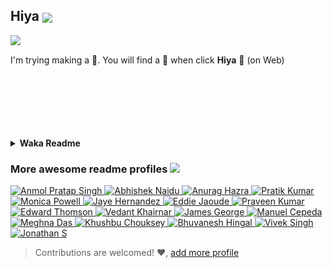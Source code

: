 ## Hiya <img align="center" src="https://media.giphy.com/media/1fhj2FW0661V3Nb2Me/giphy.gif" width="50">
<div style="display:inline-block">
  <a href="https://github.com/anuraghazra/github-readme-stats#customization">
    <img align="left" src="https://github-readme-stats.vercel.app/api?username=ming-tsai&show_icons=true&theme=buefy&hide_border=true" />
  </a>
  <br />

  I'm trying making a 🤖. You will find a 🐛 when click **Hiya** 🔗 (on Web)
  <br />
  <br />
  <br />
  <br />
  <br />
  <br />
  <br />
</div>

<details><summary><strong>Waka Readme</strong></summary>

<!--START_SECTION:waka-->
![Profile Views](http://img.shields.io/badge/Profile%20Views-107-blue)

**🐱 My Github Data** 

> 🏆 1,510 Contributions in the Year 2020
 > 
> 📦 22.0 kB Used in Github's Storage 
 > 
> 🚫 Not Opted to Hire
 > 
> 📜 33 Public Repositories
 > 
> 🔑 3 Private Repositories 

**I'm an Early 🐤** 

```text
🌞 Morning    147 commits    ██████░░░░░░░░░░░░░░░░░░░   23.63% 
🌆 Daytime    223 commits    █████████░░░░░░░░░░░░░░░░   35.85% 
🌃 Evening    249 commits    ██████████░░░░░░░░░░░░░░░   40.03% 
🌙 Night      3 commits      ░░░░░░░░░░░░░░░░░░░░░░░░░   0.48%

```
📅 **I'm Most Productive on Sunday** 

```text
Monday       71 commits     ██░░░░░░░░░░░░░░░░░░░░░░░   11.41% 
Tuesday      67 commits     ██░░░░░░░░░░░░░░░░░░░░░░░   10.77% 
Wednesday    58 commits     ██░░░░░░░░░░░░░░░░░░░░░░░   9.32% 
Thursday     80 commits     ███░░░░░░░░░░░░░░░░░░░░░░   12.86% 
Friday       76 commits     ███░░░░░░░░░░░░░░░░░░░░░░   12.22% 
Saturday     87 commits     ███░░░░░░░░░░░░░░░░░░░░░░   13.99% 
Sunday       183 commits    ███████░░░░░░░░░░░░░░░░░░   29.42%

```


📊 **This Week I Spent My Time On** 

```text
⌚︎ Time Zone: America/La_Paz

💬 Programming Languages: 
No Activity Tracked This Week

🔥 Editors: 
No Activity Tracked This Week

```

**I Mostly Code in TypeScript** 

```text
TypeScript               7 repos             █████████░░░░░░░░░░░░░░░░   38.89% 
Java                     5 repos             ███████░░░░░░░░░░░░░░░░░░   27.78% 
C#                       3 repos             ████░░░░░░░░░░░░░░░░░░░░░   16.67% 
Vue                      2 repos             ██░░░░░░░░░░░░░░░░░░░░░░░   11.11% 
Jupyter Notebook         1 repo              █░░░░░░░░░░░░░░░░░░░░░░░░   5.56%

```


**Timeline**

![Chart not found](https://github.com/ming-tsai/ming-tsai/blob/master/charts/bar_graph.png) 


<!--END_SECTION:waka-->

</details>

### More awesome readme profiles <img align="top" src="https://media.giphy.com/media/1ZDCwrqow6vioQX4Yi/giphy.gif" width="30">
<!--awesome-profiles:start-->
<a href="https://github.com/anmol098">
    <img src="https://avatars3.githubusercontent.com/u/15426564?u=d8328dd0939070360893b3a955f50eb8fd8ac144&v=4" alt="Anmol Pratap Singh" width="60px" height="60px">
</a>
<a href="https://github.com/abhisheknaiidu">
    <img src="https://avatars0.githubusercontent.com/u/55599878?u=20125265c87bbeb0801d57796ccaaed48fc08706&v=4" alt="Abhishek Naidu" width="60px" height="60px">
</a>
<a href="https://github.com/anuraghazra">
    <img src="https://avatars1.githubusercontent.com/u/35374649?u=1d031ad477ef5f38e1e4ea5474ba5fc29bcbeab9&v=4" alt="Anurag Hazra" width="60px" height="60px">
</a>
<a href="https://github.com/pr2tik1">
    <img src="https://avatars2.githubusercontent.com/u/34391513?u=38a3e93dba7eca09470ef1cefbfb59751d4d3d80&v=4" alt="Pratik Kumar" width="60px" height="60px">
</a>
<a href="https://github.com/M0nica">
    <img src="https://avatars0.githubusercontent.com/u/6998954?u=f96fc82764933cefbd15322eca1d4581666325c7&v=4" alt="Monica Powell" width="60px" height="60px">
</a>
<a href="https://github.com/jayehernandez">
    <img src="https://avatars3.githubusercontent.com/u/13959651?u=7c7e8c32a1b6c838daca2b689376539288a8572a&v=4" alt="Jaye Hernandez" width="60px" height="60px">
</a>
<a href="https://github.com/eddiejaoude">
    <img src="https://avatars3.githubusercontent.com/u/624760?v=4" alt="Eddie Jaoude" width="60px" height="60px">
</a>
<a href="https://github.com/praveenscience">
    <img src="https://avatars3.githubusercontent.com/u/1830380?u=74697d8b1cbf3e16adec7b411369afbd53ce4864&v=4" alt="Praveen Kumar" width="60px" height="60px">
</a>
<a href="https://github.com/ethomson">
    <img src="https://avatars2.githubusercontent.com/u/1130014?u=baab4900e651b50553a049146167b9e6b66a8a45&v=4" alt="Edward Thomson" width="60px" height="60px">
</a>
<a href="https://github.com/VedantKhairnar">
    <img src="https://avatars1.githubusercontent.com/u/42309779?u=0756e1c5b65c5e40ec0a4120081a56e97611f460&v=4" alt="Vedant Khairnar" width="60px" height="60px">
</a>
<a href="https://github.com/jamesgeorge007">
    <img src="https://avatars2.githubusercontent.com/u/25279263?u=4b3389d9cd2e2aa0eab21899cb7e5746a4889e31&v=4" alt="James George" width="60px" height="60px">
</a>
<a href="https://github.com/mecm1993">
    <img src="https://avatars1.githubusercontent.com/u/8043309?v=4" alt="Manuel Cepeda" width="60px" height="60px">
</a>
<a href="https://github.com/Meghna-DAS">
    <img src="https://avatars3.githubusercontent.com/u/55181652?v=4" alt="Meghna Das" width="60px" height="60px">
</a>
<a href="https://github.com/ChoukseyKhushbu">
    <img src="https://avatars0.githubusercontent.com/u/48558044?u=e5b8301423907004b7b020fccd5cf284eb78fa59&v=4" alt="Khushbu Chouksey" width="60px" height="60px">
</a>
<a href="https://github.com/BhuvaneshHingal">
    <img src="https://avatars0.githubusercontent.com/u/58567847?u=e4a0232ccef2dd7f9a6aad395f4945d9b9e0002e&v=4" alt="Bhuvanesh Hingal" width="60px" height="60px">
</a>
<a href="https://github.com/vivmost">
    <img src="https://avatars3.githubusercontent.com/u/58110469?u=924559a3040e7ad0c16f3ce3e148644f6034ff35&v=4" alt="Vivek Singh" width="60px" height="60px">
</a>
<a href="https://github.com/TGTGamer">
    <img src="https://avatars3.githubusercontent.com/u/11413796?v=4" alt="Jonathan S" width="60px" height="60px">
</a>

<!--awesome-profiles:end-->
<br />

> Contributions are welcomed! ❤, [add more profile](https://github.com/ming-tsai/ming-tsai/edit/master/src/data/users.ts)
